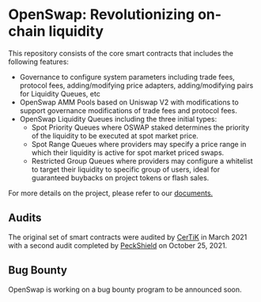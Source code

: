 # OpenSwap: Revolutionizing on-chain liquidity

This repository consists of the core smart contracts that includes the following features:

* Governance to configure system parameters including trade fees, protocol fees, adding/modifying price adapters, adding/modifying pairs for Liquidity Queues, etc
* OpenSwap AMM Pools based on Uniswap V2 with modifications to support governance modifications of trade fees and protocol fees.
* OpenSwap Liquidity Queues including the three initial types:
  * Spot Priority Queues where OSWAP staked determines the priority of the liquidity to be executed at spot market price.
  * Spot Range Queues where providers may specify a price range in which their liquidity is active for spot market priced swaps.
  * Restricted Group Queues where providers may configure a whitelist to target their liquidity to specific group of users, ideal for guaranteed buybacks on project tokens or flash sales.
  
For more details on the project, please refer to our [documents.](https://doc.openswap.xyz/)

## Audits

The original set of smart contracts were audited by [CerTiK](https://www.certik.io/) in March 2021 with a second audit completed by [PeckShield](https://peckshield.com/en) on October 25, 2021.

## Bug Bounty

OpenSwap is working on a bug bounty program to be announced soon.
